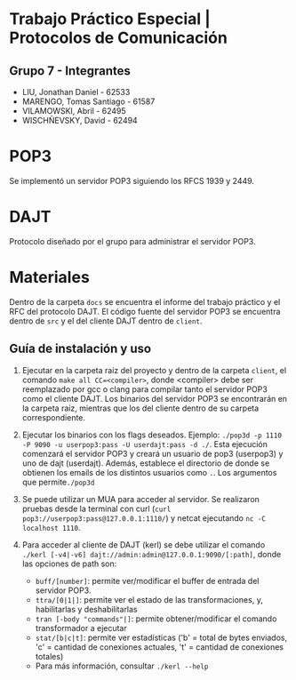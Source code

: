 # Trabajo Práctico Especial | Protocolos de Comunicación

## Grupo 7 - Integrantes
- LIU, Jonathan Daniel - 62533
- MARENGO, Tomas Santiago - 61587
- VILAMOWSKI, Abril - 62495
- WISCHÑEVSKY, David - 62494


# POP3
Se implementó un servidor POP3 siguiendo los RFCS 1939 y 2449. 

# DAJT
Protocolo diseñado por el grupo para administrar el servidor POP3.

# Materiales
Dentro de la carpeta `docs` se encuentra el informe del trabajo práctico y el RFC del protocolo DAJT. 
El código fuente del servidor POP3 se encuentra dentro de `src` y el del cliente DAJT dentro de `client`. 


## Guía de instalación y uso
1. Ejecutar en la carpeta raíz del proyecto y dentro de la carpeta `client`, el comando `make all CC=<compiler>`, donde \<compiler> debe ser reemplazado por gcc o clang para compilar tanto el servidor POP3 como el cliente DAJT. Los binarios del servidor POP3 se encontrarán en la carpeta raíz, mientras que los del cliente dentro de su carpeta correspondiente.
   
2. Ejecutar los binarios con los flags deseados. Ejemplo: `./pop3d -p 1110 -P 9090 -u userpop3:pass -U userdajt:pass -d ./`. Esta ejecución comenzará el servidor POP3 y creará un usuario de pop3 (userpop3) y uno de dajt (userdajt). Además, establece el directorio de donde se obtienen los emails de los distintos usuarios como `.`.
Los argumentos que permite`./pop3d`

3. Se puede utilizar un MUA para acceder al servidor. Se realizaron pruebas desde la terminal con curl (`curl pop3://userpop3:pass@127.0.0.1:1110/`) y netcat ejecutando `nc -C localhost 1110`.

4. Para acceder al cliente de DAJT (kerl) se debe utilizar el comando `./kerl [-v4|-v6] dajt://admin:admin@127.0.0.1:9090/[:path]`, donde las opciones de path son:
    - `buff/[number]`: permite ver/modificar el buffer de entrada del servidor POP3.
    - `ttra/[0|1|]`: permite ver el estado de las transformaciones, y, habilitarlas y deshabilitarlas
    - `tran [-body "commands"|]`: permite obtener/modificar el comando transformador a ejecutar 
    - `stat/[b|c|t]`: permite ver estadísticas ('b' = total de bytes enviados, 'c' = cantidad de conexiones actuales, 't' = cantidad de conexiones totales)
    - Para más información, consultar `./kerl --help`